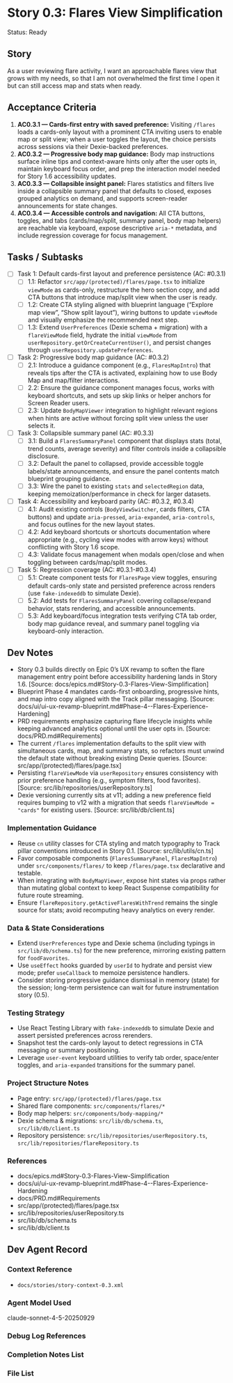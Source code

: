 # Story 0.3: Flares View Simplification

Status: Ready

## Story

As a user reviewing flare activity,
I want an approachable flares view that grows with my needs,
so that I am not overwhelmed the first time I open it but can still access map and stats when ready.

## Acceptance Criteria

1. **AC0.3.1 — Cards-first entry with saved preference:** Visiting `/flares` loads a cards-only layout with a prominent CTA inviting users to enable map or split view; when a user toggles the layout, the choice persists across sessions via their Dexie-backed preferences.
2. **AC0.3.2 — Progressive body map guidance:** Body map instructions surface inline tips and context-aware hints only after the user opts in, maintain keyboard focus order, and prep the interaction model needed for Story 1.6 accessibility updates.
3. **AC0.3.3 — Collapsible insight panel:** Flares statistics and filters live inside a collapsible summary panel that defaults to closed, exposes grouped analytics on demand, and supports screen-reader announcements for state changes.
4. **AC0.3.4 — Accessible controls and navigation:** All CTA buttons, toggles, and tabs (cards/map/split, summary panel, body map helpers) are reachable via keyboard, expose descriptive `aria-*` metadata, and include regression coverage for focus management.

## Tasks / Subtasks

- [ ] Task 1: Default cards-first layout and preference persistence (AC: #0.3.1)
  - [ ] 1.1: Refactor `src/app/(protected)/flares/page.tsx` to initialize `viewMode` as cards-only, restructure the hero section copy, and add CTA buttons that introduce map/split view when the user is ready.
  - [ ] 1.2: Create CTA styling aligned with blueprint language (“Explore map view”, “Show split layout”), wiring buttons to update `viewMode` and visually emphasize the recommended next step.
  - [ ] 1.3: Extend `UserPreferences` (Dexie schema + migration) with a `flareViewMode` field, hydrate the initial `viewMode` from `userRepository.getOrCreateCurrentUser()`, and persist changes through `userRepository.updatePreferences`.
- [ ] Task 2: Progressive body map guidance (AC: #0.3.2)
  - [ ] 2.1: Introduce a guidance component (e.g., `FlaresMapIntro`) that reveals tips after the CTA is activated, explaining how to use Body Map and map/filter interactions.
  - [ ] 2.2: Ensure the guidance component manages focus, works with keyboard shortcuts, and sets up skip links or helper anchors for Screen Reader users.
  - [ ] 2.3: Update `BodyMapViewer` integration to highlight relevant regions when hints are active without forcing split view unless the user selects it.
- [ ] Task 3: Collapsible summary panel (AC: #0.3.3)
  - [ ] 3.1: Build a `FlaresSummaryPanel` component that displays stats (total, trend counts, average severity) and filter controls inside a collapsible disclosure.
  - [ ] 3.2: Default the panel to collapsed, provide accessible toggle labels/state announcements, and ensure the panel contents match blueprint grouping guidance.
  - [ ] 3.3: Wire the panel to existing `stats` and `selectedRegion` data, keeping memoization/performance in check for larger datasets.
- [ ] Task 4: Accessibility and keyboard parity (AC: #0.3.2, #0.3.4)
  - [ ] 4.1: Audit existing controls (`BodyViewSwitcher`, cards filters, CTA buttons) and update `aria-pressed`, `aria-expanded`, `aria-controls`, and focus outlines for the new layout states.
  - [ ] 4.2: Add keyboard shortcuts or shortcuts documentation where appropriate (e.g., cycling view modes with arrow keys) without conflicting with Story 1.6 scope.
  - [ ] 4.3: Validate focus management when modals open/close and when toggling between cards/map/split modes.
- [ ] Task 5: Regression coverage (AC: #0.3.1-#0.3.4)
  - [ ] 5.1: Create component tests for `FlaresPage` view toggles, ensuring default cards-only state and persisted preference across renders (use `fake-indexeddb` to simulate Dexie).
  - [ ] 5.2: Add tests for `FlaresSummaryPanel` covering collapse/expand behavior, stats rendering, and accessible announcements.
  - [ ] 5.3: Add keyboard/focus integration tests verifying CTA tab order, body map guidance reveal, and summary panel toggling via keyboard-only interaction.

## Dev Notes

- Story 0.3 builds directly on Epic 0’s UX revamp to soften the flare management entry point before accessibility hardening lands in Story 1.6. [Source: docs/epics.md#Story-0.3-Flares-View-Simplification]
- Blueprint Phase 4 mandates cards-first onboarding, progressive hints, and map intro copy aligned with the Track pillar messaging. [Source: docs/ui/ui-ux-revamp-blueprint.md#Phase-4--Flares-Experience-Hardening]
- PRD requirements emphasize capturing flare lifecycle insights while keeping advanced analytics optional until the user opts in. [Source: docs/PRD.md#Requirements]
- The current `/flares` implementation defaults to the split view with simultaneous cards, map, and summary stats, so refactors must unwind the default state without breaking existing Dexie queries. [Source: src/app/(protected)/flares/page.tsx]
- Persisting `flareViewMode` via `userRepository` ensures consistency with prior preference handling (e.g., symptom filters, food favorites). [Source: src/lib/repositories/userRepository.ts]
- Dexie versioning currently sits at v11; adding a new preference field requires bumping to v12 with a migration that seeds `flareViewMode = "cards"` for existing users. [Source: src/lib/db/client.ts]

### Implementation Guidance

- Reuse `cn` utility classes for CTA styling and match typography to Track pillar conventions introduced in Story 0.1. [Source: src/lib/utils/cn.ts]
- Favor composable components (`FlaresSummaryPanel`, `FlaresMapIntro`) under `src/components/flares/` to keep `/flares/page.tsx` declarative and testable.
- When integrating with `BodyMapViewer`, expose hint states via props rather than mutating global context to keep React Suspense compatibility for future route streaming.
- Ensure `flareRepository.getActiveFlaresWithTrend` remains the single source for stats; avoid recomputing heavy analytics on every render.

### Data & State Considerations

- Extend `UserPreferences` type and Dexie schema (including typings in `src/lib/db/schema.ts`) for the new preference, mirroring existing pattern for `foodFavorites`.
- Use `useEffect` hooks guarded by `userId` to hydrate and persist view mode; prefer `useCallback` to memoize persistence handlers.
- Consider storing progressive guidance dismissal in memory (state) for the session; long-term persistence can wait for future instrumentation story (0.5).

### Testing Strategy

- Use React Testing Library with `fake-indexeddb` to simulate Dexie and assert persisted preferences across rerenders.
- Snapshot test the cards-only layout to detect regressions in CTA messaging or summary positioning.
- Leverage `user-event` keyboard utilities to verify tab order, space/enter toggles, and `aria-expanded` transitions for the summary panel.

### Project Structure Notes

- Page entry: `src/app/(protected)/flares/page.tsx`
- Shared flare components: `src/components/flares/*`
- Body map helpers: `src/components/body-mapping/*`
- Dexie schema & migrations: `src/lib/db/schema.ts`, `src/lib/db/client.ts`
- Repository persistence: `src/lib/repositories/userRepository.ts`, `src/lib/repositories/flareRepository.ts`

### References

- docs/epics.md#Story-0.3-Flares-View-Simplification
- docs/ui/ui-ux-revamp-blueprint.md#Phase-4--Flares-Experience-Hardening
- docs/PRD.md#Requirements
- src/app/(protected)/flares/page.tsx
- src/lib/repositories/userRepository.ts
- src/lib/db/schema.ts
- src/lib/db/client.ts

## Dev Agent Record

### Context Reference

- `docs/stories/story-context-0.3.xml`

### Agent Model Used

claude-sonnet-4-5-20250929

### Debug Log References

### Completion Notes List

### File List
